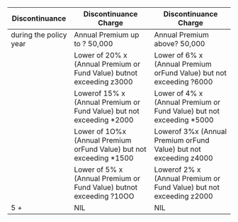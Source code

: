 | Discontinuance         | Discontinuance Charge                                                | Discontinuance Charge                                                |
|------------------------|----------------------------------------------------------------------|----------------------------------------------------------------------|
| during the policy year | Annual Premium up to ? 50,000                                        | Annual Premium above? 50,000                                         |
|                        | Lower of 20% x (Annual Premium or Fund Value) butnot exceeding z3000 | Lower of 6% x (Annual Premium orFund Value) but not exceeding ?6000  |
|                        | Lowerof 15% x (Annual Premium or Fund Value) but not exceeding *2000 | Lower of 4% x (Annual Premium or Fund Value) but not exceeding *5000 |
|                        | Lower of 1O%x (Annual Premium orFund Value) but not exceeding *1500  | Lowerof 3%x (Annual Premium orFund Value) but not exceeding z4000    |
|                        | Lower of 5% x (Annual Premium or Fund Value) butnot exceeding ?10OO  | Lowerof 2% x (Annual Premium or Fund Value) but not exceeding z2000  |
| 5 +                    | NIL                                                                  | NIL                                                                  |
